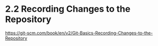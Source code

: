 # 2.2 Recording Changes to the Repository

<https://git-scm.com/book/en/v2/Git-Basics-Recording-Changes-to-the-Repository>
